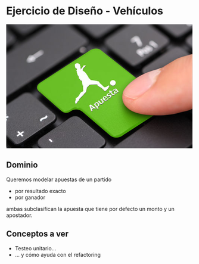 
# Ejercicio de Diseño - Vehículos

![image](images/apuestas.jpg) 

## Dominio

Queremos modelar apuestas de un partido

* por resultado exacto
* por ganador

ambas subclasifican la apuesta que tiene por defecto un monto y un apostador.

## Conceptos a ver

* Testeo unitario...
* ... y cómo ayuda con el refactoring


